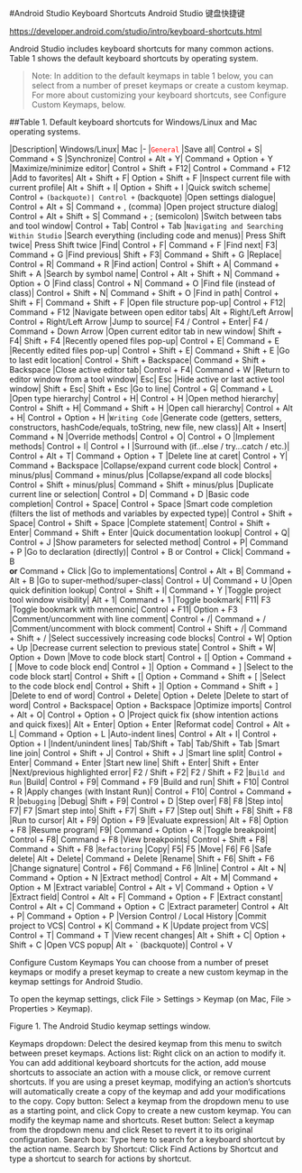 #Android Studio Keyboard Shortcuts
Android Studio 键盘快捷键

https://developer.android.com/studio/intro/keyboard-shortcuts.html

Android Studio includes keyboard shortcuts for many common actions. Table 1 shows the default keyboard shortcuts by operating system.
> Note: In addition to the default keymaps in table 1 below, you can select from a number of preset keymaps or create a custom keymap. For more about customizing your keyboard shortcuts, see Configure Custom Keymaps, below.

##Table 1. Default keyboard shortcuts for Windows/Linux and Mac operating systems.

|Description| Windows/Linux| Mac
|-
|<font style="color:red">`General`</font>
|Save all| Control + S| Command + S
|Synchronize| Control + Alt + Y| Command + Option + Y
|Maximize/minimize editor| Control + Shift + F12| Control + Command + F12
|Add to favorites| Alt + Shift + F| Option + Shift + F
|Inspect current file with current profile| Alt + Shift + I| Option + Shift + I
|Quick switch scheme| Control + ` (backquote)| Control + ` (backquote)
|Open settings dialogue| Control + Alt + S| Command + , (comma)
|Open project structure dialog| Control + Alt + Shift + S| Command + ; (semicolon)
|Switch between tabs and tool window| Control + Tab| Control + Tab
|`Navigating and Searching Within Studio`
|Search everything (including code and menus)| Press Shift twice| Press Shift twice
|Find| Control + F| Command + F
|Find next| F3| Command + G
|Find previous| Shift + F3| Command + Shift + G
|Replace| Control + R| Command + R
|Find action| Control + Shift + A| Command + Shift + A
|Search by symbol name| Control + Alt + Shift + N| Command + Option + O
|Find class| Control + N| Command + O
|Find file (instead of class)| Control + Shift + N| Command + Shift + O
|Find in path| Control + Shift + F| Command + Shift + F
|Open file structure pop-up| Control + F12| Command + F12
|Navigate between open editor tabs| Alt + Right/Left Arrow| Control + Right/Left Arrow
|Jump to source| F4 / Control + Enter| F4 / Command + Down Arrow
|Open current editor tab in new window| Shift + F4| Shift + F4
|Recently opened files pop-up| Control + E| Command + E
|Recently edited files pop-up| Control + Shift + E| Command + Shift + E
|Go to last edit location| Control + Shift + Backspace| Command + Shift + Backspace
|Close active editor tab| Control + F4| Command + W
|Return to editor window from a tool window| Esc| Esc
|Hide active or last active tool window| Shift + Esc| Shift + Esc
|Go to line| Control + G| Command + L
|Open type hierarchy| Control + H| Control + H
|Open method hierarchy| Control + Shift + H| Command + Shift + H
|Open call hierarchy| Control + Alt + H| Control + Option + H
|`Writing Code`
|Generate code (getters, setters, constructors, hashCode/equals, toString, new file, new class)| Alt + Insert| Command + N
|Override methods| Control + O| Control + O
|Implement methods| Control + I| Control + I
|Surround with (if...else / try...catch / etc.)| Control + Alt + T| Command + Option + T
|Delete line at caret| Control + Y| Command + Backspace
|Collapse/expand current code block| Control + minus/plus| Command + minus/plus
|Collapse/expand all code blocks| Control + Shift + minus/plus| Command + Shift + minus/plus
|Duplicate current line or selection| Control + D| Command + D
|Basic code completion| Control + Space| Control + Space
|Smart code completion (filters the list of methods and variables by expected type)| Control + Shift + Space| Control + Shift + Space
|Complete statement| Control + Shift + Enter| Command + Shift + Enter
|Quick documentation lookup| Control + Q| Control + J
|Show parameters for selected method| Control + P| Command + P
|Go to declaration (directly)| Control + B or Control + Click| Command + B </br>**or** Command + Click
|Go to implementations| Control + Alt + B| Command + Alt + B
|Go to super-method/super-class| Control + U| Command + U
|Open quick definition lookup| Control + Shift + I| Command + Y
|Toggle project tool window visibility| Alt + 1| Command + 1
|Toggle bookmark| F11| F3
|Toggle bookmark with mnemonic| Control + F11| Option + F3
|Comment/uncomment with line comment| Control + /| Command + /
|Comment/uncomment with block comment| Control + Shift + /| Command + Shift + /
|Select successively increasing code blocks| Control + W| Option + Up
|Decrease current selection to previous state| Control + Shift + W| Option + Down
|Move to code block start| Control + [| Option + Command + [
|Move to code block end| Control + ]| Option + Command + ]
|Select to the code block start| Control + Shift + [| Option + Command + Shift + [
|Select to the code block end| Control + Shift + ]| Option + Command + Shift + ]
|Delete to end of word| Control + Delete| Option + Delete
|Delete to start of word| Control + Backspace| Option + Backspace
|Optimize imports| Control + Alt + O| Control + Option + O
|Project quick fix (show intention actions and quick fixes)| Alt + Enter| Option + Enter
|Reformat code| Control + Alt + L| Command + Option + L
|Auto-indent lines| Control + Alt + I| Control + Option + I
|Indent/unindent lines| Tab/Shift + Tab| Tab/Shift + Tab
|Smart line join| Control + Shift + J| Control + Shift + J
|Smart line split| Control + Enter| Command + Enter
|Start new line| Shift + Enter| Shift + Enter
|Next/previous highlighted error| F2 / Shift + F2| F2 / Shift + F2
|`Build and Run`
|Build| Control + F9| Command + F9
|Build and run| Shift + F10| Control + R
|Apply changes (with Instant Run)| Control + F10| Control + Command + R
|`Debugging`
|Debug| Shift + F9| Control + D
|Step over| F8| F8
|Step into| F7| F7
|Smart step into| Shift + F7| Shift + F7
|Step out| Shift + F8| Shift + F8
|Run to cursor| Alt + F9| Option + F9
|Evaluate expression| Alt + F8| Option + F8
|Resume program| F9| Command + Option + R
|Toggle breakpoint| Control + F8| Command + F8
|View breakpoints| Control + Shift + F8| Command + Shift + F8
|`Refactoring`
|Copy| F5| F5
|Move| F6| F6
|Safe delete| Alt + Delete| Command + Delete
|Rename| Shift + F6| Shift + F6
|Change signature| Control + F6| Command + F6
|Inline| Control + Alt + N| Command + Option + N
|Extract method| Control + Alt + M| Command + Option + M
|Extract variable| Control + Alt + V| Command + Option + V
|Extract field| Control + Alt + F| Command + Option + F
|Extract constant| Control + Alt + C| Command + Option + C
|Extract parameter| Control + Alt + P| Command + Option + P
|Version Control / Local History
|Commit project to VCS| Control + K| Command + K
|Update project from VCS| Control + T| Command + T
|View recent changes| Alt + Shift + C| Option + Shift + C
|Open VCS popup| Alt + ` (backquote)| Control + V

Configure Custom Keymaps
You can choose from a number of preset keymaps or modify a preset keymap to create a new custom keymap in the keymap settings for Android Studio.

To open the keymap settings, click File > Settings > Keymap (on Mac, File > Properties > Keymap).



Figure 1. The Android Studio keymap settings window.

Keymaps dropdown: Delect the desired keymap from this menu to switch between preset keymaps.
Actions list: Right click on an action to modify it. You can add additional keyboard shortcuts for the action, add mouse shortcuts to associate an action with a mouse click, or remove current shortcuts. If you are using a preset keymap, modifying an action’s shortcuts will automatically create a copy of the keymap and add your modifications to the copy.
Copy button: Select a keymap from the dropdown menu to use as a starting point, and click Copy to create a new custom keymap. You can modify the keymap name and shortcuts.
Reset button: Select a keymap from the dropdown menu and click Reset to revert it to its original configuration.
Search box: Type here to search for a keyboard shortcut by the action name.
Search by Shortcut: Click Find Actions by Shortcut and type a shortcut to search for actions by shortcut.